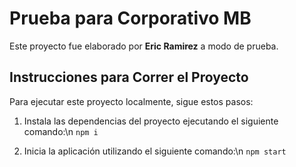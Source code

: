 # Prueba para Corporativo MB

Este proyecto fue elaborado por **Eric Ramirez** a modo de prueba.

## Instrucciones para Correr el Proyecto

Para ejecutar este proyecto localmente, sigue estos pasos:

1. Instala las dependencias del proyecto ejecutando el siguiente comando:\n
```npm i```

2. Inicia la aplicación utilizando el siguiente comando:\n
```npm start```
